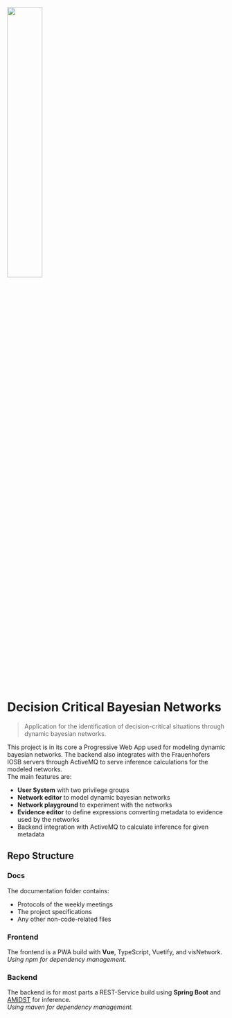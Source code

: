 <img src="https://raw.githubusercontent.com/DevLeoko/Decision-Critical-Bayesian-Networks/master/frontend/src/assets/LogoDark.svg?sanitize=true" width="40%"/>

# Decision Critical Bayesian Networks

> Application for the identification of decision-critical situations through dynamic bayesian networks.

This project is in its core a Progressive Web App used for modeling dynamic bayesian networks.
The backend also integrates with the Frauenhofers IOSB servers through ActiveMQ to serve inference calculations for the modeled networks.\
The main features are:

- **User System** with two privilege groups
- **Network editor** to model dynamic bayesian networks
- **Network playground** to experiment with the networks
- **Evidence editor** to define expressions converting metadata to evidence used by the networks
- Backend integration with ActiveMQ to calculate inference for given metadata

## Repo Structure

### Docs

The documentation folder contains:

- Protocols of the weekly meetings
- The project specifications
- Any other non-code-related files

### Frontend

The frontend is a PWA build with **Vue**, TypeScript, Vuetify, and visNetwork.\
_Using npm for dependency management._

### Backend

The backend is for most parts a REST-Service build using **Spring Boot** and [AMiDST](http://www.amidsttoolbox.com/) for inference.\
_Using maven for dependency management._
